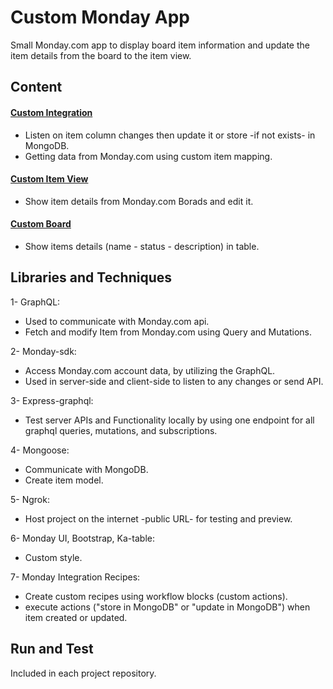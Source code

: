 # Custom Monday App
Small Monday.com app to display board item information and update the item details from the board to the item view.

## Content
 #### [Custom Integration](https://github.com/moazmoshtha/custom-integration)
-  Listen on item column changes then update it or store -if not exists- in MongoDB.
-  Getting data from Monday.com using custom item mapping. 

 #### [Custom Item View](https://github.com/moazmoshtha/custom-item-view.git)
 -  Show item details from Monday.com Borads and edit it.
 
 #### [Custom Board](https://github.com/moazmoshtha/custom-board) 
 -  Show items details (name - status - description) in table.
 
 
 ## Libraries and Techniques
1- GraphQL:
- Used to communicate with Monday.com api.
- Fetch and modify Item from Monday.com using Query and Mutations.

2- Monday-sdk:
- Access Monday.com account data, by utilizing the GraphQL.
- Used in server-side and client-side to listen to any changes or send API.

3- Express-graphql:
- Test server APIs and Functionality locally by using one endpoint for all graphql queries, mutations, and subscriptions.

4- Mongoose:
- Communicate with MongoDB.
- Create item model.

5- Ngrok:
-  Host project on the internet -public URL- for testing and preview.

6- Monday UI, Bootstrap, Ka-table:
- Custom style.

7- Monday Integration Recipes:
- Create custom recipes using workflow blocks (custom actions). 
- execute actions ("store in MongoDB" or "update in MongoDB") when item created or updated.

 ## Run and Test
 Included in each project repository.


